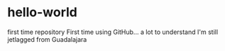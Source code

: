 # hello-world
first time repository
First time using GitHub... a lot to understand
I'm still jetlagged from Guadalajara
